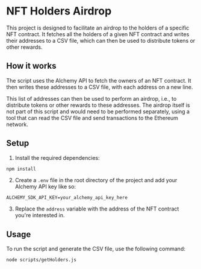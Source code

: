 # NFT Holders Airdrop

This project is designed to facilitate an airdrop to the holders of a specific NFT contract. It fetches all the holders of a given NFT contract and writes their addresses to a CSV file, which can then be used to distribute tokens or other rewards.

## How it works

The script uses the Alchemy API to fetch the owners of an NFT contract. It then writes these addresses to a CSV file, with each address on a new line.

This list of addresses can then be used to perform an airdrop, i.e., to distribute tokens or other rewards to these addresses. The airdrop itself is not part of this script and would need to be performed separately, using a tool that can read the CSV file and send transactions to the Ethereum network.

## Setup

1. Install the required dependencies:

```bash
npm install
```

2. Create a `.env` file in the root directory of the project and add your Alchemy API key like so:

```
ALCHEMY_SDK_API_KEY=your_alchemy_api_key_here
```

3. Replace the `address` variable with the address of the NFT contract you're interested in.

## Usage

To run the script and generate the CSV file, use the following command:

```bash
node scripts/getHolders.js
```

